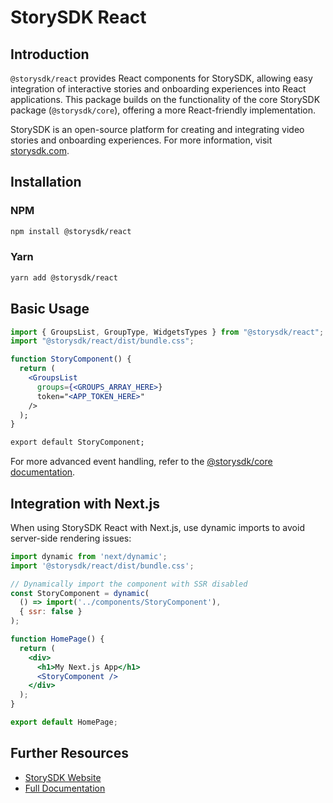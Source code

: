 # StorySDK React

## Introduction

`@storysdk/react` provides React components for StorySDK, allowing easy integration of interactive stories and onboarding experiences into React applications. This package builds on the functionality of the core StorySDK package (`@storysdk/core`), offering a more React-friendly implementation.

StorySDK is an open-source platform for creating and integrating video stories and onboarding experiences. For more information, visit [storysdk.com](https://storysdk.com).

## Installation

### NPM

```bash
npm install @storysdk/react
```

### Yarn

```bash
yarn add @storysdk/react
```

## Basic Usage

```jsx
import { GroupsList, GroupType, WidgetsTypes } from "@storysdk/react"; 
import "@storysdk/react/dist/bundle.css";

function StoryComponent() {
  return (
    <GroupsList 
      groups={<GROUPS_ARRAY_HERE>}
      token="<APP_TOKEN_HERE>"
    />
  );
}

export default StoryComponent;
```

For more advanced event handling, refer to the [@storysdk/core documentation](https://docs.storysdk.com).

## Integration with Next.js

When using StorySDK React with Next.js, use dynamic imports to avoid server-side rendering issues:

```jsx
import dynamic from 'next/dynamic';
import '@storysdk/react/dist/bundle.css';

// Dynamically import the component with SSR disabled
const StoryComponent = dynamic(
  () => import('../components/StoryComponent'),
  { ssr: false }
);

function HomePage() {
  return (
    <div>
      <h1>My Next.js App</h1>
      <StoryComponent />
    </div>
  );
}

export default HomePage;
```

## Further Resources

- [StorySDK Website](https://storysdk.com)
- [Full Documentation](https://docs.storysdk.com)
